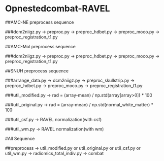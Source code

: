 # Opnestedcombat-RAVEL

##AMC-NE preprocess sequence

###dcm2niigz.py -> preproc.py -> preproc_hdbet.py -> preproc_moco.py -> preproc_registration_t1.py

##AMC-Mol preprocess sequence

###dcm2niigz.py -> preproc.py -> preproc_hdbet.py -> preproc_moco.py -> preproc_registration_t1.py

##SNUH preprocess sequence 

###arrange_data.py -> dcm2niigz.py -> preproc_skullstrip.py -> preproc_hdbet.py -> preproc_moco.py -> preproc_registration_t1.py


###util_modified.py -> rad = (array-mean) / np.std(array[array>0]) * 100 

###util_original.py -> rad = (array-mean) / np.std(normal_white_matter) * 100 

###util_csf.py -> RAVEL normalization(with csf)

###util_wm.py -> RAVEL normalization(with wm)

#All Sequence

##preprocess -> util_modified.py or util_original.py or util_csf.py or util_wm.py -> radiomics_total_indiv.py -> combat
